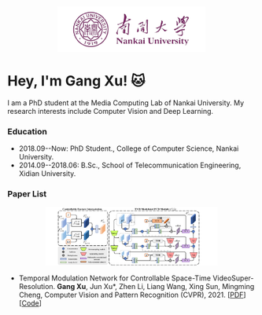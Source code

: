 <p align="center">
  <img src="https://github.com/CS-GangXu/CS-GangXu/blob/main/logo2_none.png" width="300" title="hover text">
</p>

# Hey, I'm Gang Xu! :cat:

I am a PhD student at the Media Computing Lab of Nankai University. My research interests include Computer Vision and Deep Learning.

### Education
- 2018.09--Now: PhD Student., College of Computer Science, Nankai University.
- 2014.09--2018.06: B.Sc., School of Telecommunication Engineering, Xidian University.

### Paper List
<p align="center">
  <img src="https://github.com/CS-GangXu/CS-GangXu/blob/main/method.png" width="350">
</p>

- Temporal Modulation Network for Controllable Space-Time VideoSuper-Resolution. **Gang Xu**, Jun Xu*, Zhen Li, Liang Wang, Xing Sun, Mingming Cheng, Computer Vision and Pattern Recognition (CVPR), 2021. [[PDF](https://www.baidu.com)][[Code](https://www.baidu.com)]
